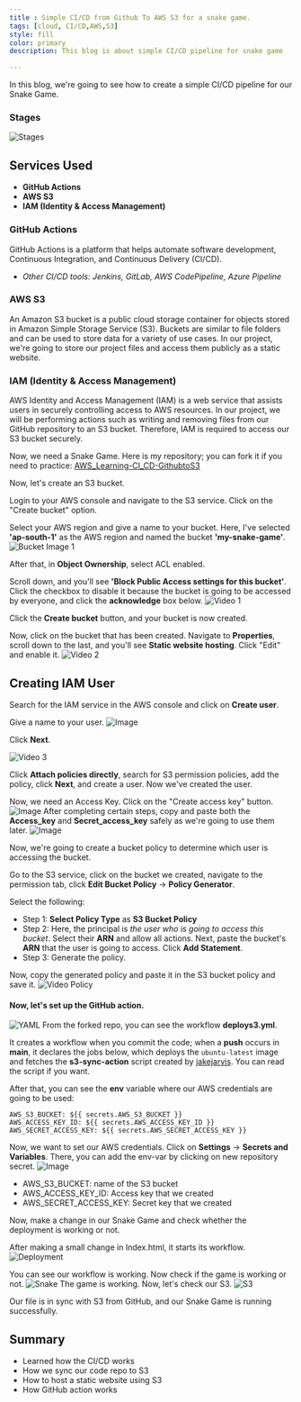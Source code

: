 ```yaml
---
title : Simple CI/CD from Github To AWS S3 for a snake game.
tags: [cloud, CI/CD,AWS,S3]
style: fill
color: primary
description: This blog is about simple CI/CD pipeline for snake game

---
```


In this blog, we're going to see how to create a simple CI/CD pipeline for our Snake Game.

### Stages
![Stages](/assets/img/snake-game/stage.png)

## Services Used

- **GitHub Actions**
- **AWS S3**
- **IAM (Identity & Access Management)**

### GitHub Actions
GitHub Actions is a platform that helps automate software development, Continuous Integration, and Continuous Delivery (CI/CD).
- *Other CI/CD tools: Jenkins, GitLab, AWS CodePipeline, Azure Pipeline*

### AWS S3
An Amazon S3 bucket is a public cloud storage container for objects stored in Amazon Simple Storage Service (S3). Buckets are similar to file folders and can be used to store data for a variety of use cases. In our project, we're going to store our project files and access them publicly as a static website.

### IAM (Identity & Access Management)
AWS Identity and Access Management (IAM) is a web service that assists users in securely controlling access to AWS resources. In our project, we will be performing actions such as writing and removing files from our GitHub repository to an S3 bucket. Therefore, IAM is required to access our S3 bucket securely.

Now, we need a Snake Game. Here is my repository; you can fork it if you need to practice:
[AWS_Learning-CI_CD-GithubtoS3](https://github.com/harish0x/AWS_Learning-CD-GithubtoS3)

Now, let's create an S3 bucket. 

Login to your AWS console and navigate to the S3 service. Click on the "Create bucket" option. 

Select your AWS region and give a name to your bucket. Here, I've selected **'ap-south-1'** as the AWS region and named the bucket **'my-snake-game'**.
![Bucket Image 1](/assets/img/snake-game/bucket01.png)

After that, in **Object Ownership**, select ACL enabled.

Scroll down, and you'll see **'Block Public Access settings for this bucket'**. Click the checkbox to disable it because the bucket is going to be accessed by everyone, and click the **acknowledge** box below.
![Video 1](/assets/img/snake-game/vdo1.gif)



Click the **Create bucket** button, and your bucket is now created. 

Now, click on the bucket that has been created. Navigate to **Properties**, scroll down to the last, and you'll see **Static website hosting**. Click "Edit" and enable it.
![Video 2](/assets/img/snake-game/iam.gif)

## Creating IAM User

Search for the IAM service in the AWS console and click on **Create user**.

Give a name to your user.
![Image](/assets/img/snake-game/createuser.png)

Click **Next**.

![Video 3](/assets/img/snake-game/bucket03.gif)

Click **Attach policies directly**, search for S3 permission policies, add the policy, click **Next**, and create a user. Now we've created the user.

Now, we need an Access Key. Click on the "Create access key" button.
![Image](/assets/img/snake-game/user-c.png)
After completing certain steps, copy and paste both the **Access_key** and **Secret_access_key** safely as we're going to use them later.
![Image](/assets/img/snake-game/key.png)

Now, we're going to create a bucket policy to determine which user is accessing the bucket.

Go to the S3 service, click on the bucket we created, navigate to the permission tab, click **Edit Bucket Policy** -> **Policy Generator**. 

Select the following:
- Step 1: **Select Policy Type** as **S3 Bucket Policy**
- Step 2: Here, the principal is *the user who is going to access this bucket*. Select their **ARN** and allow all actions. Next, paste the bucket's **ARN** that the user is going to access. Click **Add Statement**.
- Step 3: Generate the policy.

Now, copy the generated policy and paste it in the S3 bucket policy and save it.
![Video Policy](/assets/img/snake-game/pol.gif)

#### Now, let's set up the GitHub action.
![YAML](/assets/img/snake-game/yml.png)
From the forked repo, you can see the workflow **deploys3.yml**.

It creates a workflow when you commit the code; when a **push** occurs in **main**, it declares the jobs below, which deploys the `ubuntu-latest` image and fetches the **s3-sync-action** script created by [jakejarvis](https://github.com/jakejarvis/s3-sync-action). You can read the script if you want.

After that, you can see the **env** variable where our AWS credentials are going to be used:

```
AWS_S3_BUCKET: ${{ secrets.AWS_S3_BUCKET }}
AWS_ACCESS_KEY_ID: ${{ secrets.AWS_ACCESS_KEY_ID }}
AWS_SECRET_ACCESS_KEY: ${{ secrets.AWS_SECRET_ACCESS_KEY }} 
```

Now, we want to set our AWS credentials. Click on **Settings** -> **Secrets and Variables**. There, you can add the env-var by clicking on new repository secret.
![Image](/assets/img/snake-game/repo-sec.png)

- AWS_S3_BUCKET: name of the S3 bucket
- AWS_ACCESS_KEY_ID: Access key that we created 
- AWS_SECRET_ACCESS_KEY: Secret key that we created

Now, make a change in our Snake Game and check whether the deployment is working or not.

After making a small change in Index.html, it starts its workflow.
![Deployment](/assets/img/snake-game/dep.png)

You can see our workflow is working. Now check if the game is working or not.
![Snake](/assets/img/snake-game/snake.png)
The game is working. Now, let's check our S3.
![S3](/assets/img/snake-game/s3.png)

Our file is in sync with S3 from GitHub, and our Snake Game is running successfully.

## Summary 
- Learned how the CI/CD works 
- How we sync our code repo to S3
- How to host a static website using S3
- How GitHub action works


